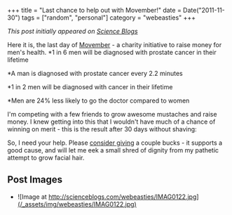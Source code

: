 +++
title = "Last chance to help out with Movember!"
date = Date("2011-11-30")
tags = ["random", "personal"]
category = "webeasties"
+++

_This post initially appeared on [Science Blogs](http://scienceblogs.com/webeasties)_

Here it is, the last day of [Movember](http://mobro.co/kevbonham) - a charity initiative to raise money for men's health. 
*1 in 6 men will be diagnosed with prostate cancer in their lifetime

*A man is diagnosed with prostate cancer every 2.2 minutes

*1 in 2 men will be diagnosed with cancer in their lifetime

*Men are 24% less likely to go the doctor compared to women

I'm competing with a few friends to grow awesome mustaches and raise money. I knew getting into this that I wouldn't have much of a chance of winning on merit - this is the result after 30 days without shaving:

So, I need your help. Please [consider giving](http://mobro.co/kevbonham) a couple bucks - it supports a good cause, and will let me eek a small shred of dignity from my pathetic attempt to grow facial hair.

      
  

 ## Post Images

- ![Image at http://scienceblogs.com/webeasties/IMAG0122.jpg](/_assets/img/webeasties/IMAG0122.jpg)

